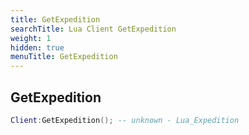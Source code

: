 ```yaml
---
title: GetExpedition
searchTitle: Lua Client GetExpedition
weight: 1
hidden: true
menuTitle: GetExpedition
---
```

## GetExpedition
```lua
Client:GetExpedition(); -- unknown - Lua_Expedition
```